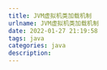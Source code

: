 ```yaml
---
title: JVM虚拟机类加载机制
urlname: JVM虚拟机类加载机制
date: 2022-01-27 21:19:58
tags: java
categories: java
description:
---
```






